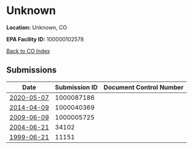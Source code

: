 # Unknown

**Location:** Unknown, CO

**EPA Facility ID:** 100000102578

[Back to CO Index](../../index.md)

## Submissions

| Date | Submission ID | Document Control Number |
|------|--------------|-------------------------|
| [2020-05-07](submissions/1000087186.md) | 1000087186 |  |
| [2014-04-09](submissions/1000040369.md) | 1000040369 |  |
| [2009-06-09](submissions/1000005725.md) | 1000005725 |  |
| [2004-06-21](submissions/34102.md) | 34102 |  |
| [1999-06-21](submissions/11151.md) | 11151 |  |
